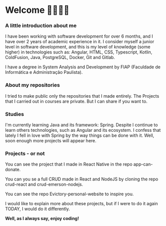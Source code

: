 # Welcome 🤜🏾🤛🏾


### A little introduction about me
I have been working with software development for over 6 months, and I have over 2 years of academic experience in it.
I consider myself a junior level in software development, and this is my level of knowledge (some higher) in technologies such as: Angular, HTML, CSS, Typescript, Kotlin, ColdFusion, Java, PostgreSQL, Docker, Git and Gitlab.

I have a degree in System Analysis and Development by FIAP (Faculdade de Informática e Administração Paulista).

### About my repositories

I tried to make public only the repositories that I made entirely. The Projects that I carried out in courses are private. But I can share if you want to.

### Studies

I'm currently learning Java and its framework: Spring. Despite I continue to learn others technologies, such as Angular and its ecosystem.
I confess that lately I fell in love with Spring by the way things can be done with it. Well, soon enough more projects will appear here.

### Projects - or not

You can see the project that I made in React Native in the repo app-can-donate.

You can you se a full CRUD made in React and NodeJS by cloning the repo crud-react and crud-emerson-nodejs.

You can see the repo Evictory-personal-website to inspire you.

I would like to explain more about these projects, but if I were to do it again TODAY, I would do it differently.


**Well, as I always say, enjoy coding!**

<!--
**Evictory/Evictory** is a ✨ _special_ ✨ repository because its `README.md` (this file) appears on your GitHub profile.

Here are some ideas to get you started:

- 🔭 I’m currently working on ...
- 🌱 I’m currently learning ...
- 👯 I’m looking to collaborate on ...
- 🤔 I’m looking for help with ...
- 💬 Ask me about ...
- 📫 How to reach me: ...
- 😄 Pronouns: ...
- ⚡ Fun fact: ...
-->
